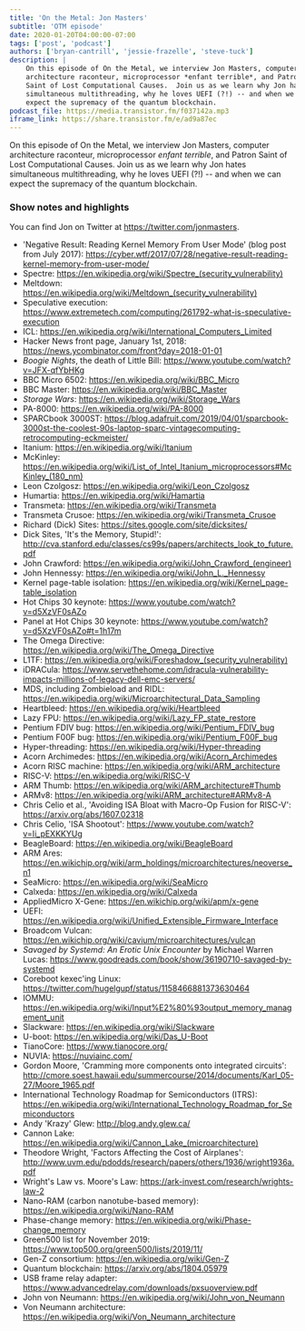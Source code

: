 ```yaml
---
title: 'On the Metal: Jon Masters'
subtitle: 'OTM episode'
date: 2020-01-20T04:00:00-07:00
tags: ['post', 'podcast']
authors: ['bryan-cantrill', 'jessie-frazelle', 'steve-tuck']
description: |
    On this episode of On the Metal, we interview Jon Masters, computer 
    architecture raconteur, microprocessor *enfant terrible*, and Patron 
    Saint of Lost Computational Causes.  Join us as we learn why Jon hates 
    simultaneous multithreading, why he loves UEFI (?!) -- and when we can 
    expect the supremacy of the quantum blockchain.
podcast_file: https://media.transistor.fm/f037142a.mp3
iframe_link: https://share.transistor.fm/e/ad9a87ec
---
```


On this episode of On the Metal, we interview Jon Masters, computer 
architecture raconteur, microprocessor *enfant terrible*, and Patron 
Saint of Lost Computational Causes.  Join us as we learn why Jon hates 
simultaneous multithreading, why he loves UEFI (?!) -- and when we can 
expect the supremacy of the quantum blockchain.

### Show notes and highlights

You can find Jon on Twitter at https://twitter.com/jonmasters.

- 'Negative Result: Reading Kernel Memory From User Mode' (blog post from July 2017): https://cyber.wtf/2017/07/28/negative-result-reading-kernel-memory-from-user-mode/
- Spectre: <a href='https://en.wikipedia.org/wiki/Spectre_(security_vulnerability)'>https://en.wikipedia.org/wiki/Spectre_(security_vulnerability)</a>
- Meltdown: <a href='https://en.wikipedia.org/wiki/Meltdown_(security_vulnerability)'>https://en.wikipedia.org/wiki/Meltdown_(security_vulnerability)</a>
- Speculative execution: https://www.extremetech.com/computing/261792-what-is-speculative-execution
- ICL: https://en.wikipedia.org/wiki/International_Computers_Limited
- Hacker News front page, January 1st, 2018: https://news.ycombinator.com/front?day=2018-01-01
- *Boogie Nights*, the death of Little Bill: https://www.youtube.com/watch?v=JFX-qfYbHKg
- BBC Micro 6502: https://en.wikipedia.org/wiki/BBC_Micro
- BBC Master: https://en.wikipedia.org/wiki/BBC_Master
- *Storage Wars*: https://en.wikipedia.org/wiki/Storage_Wars
- PA-8000: https://en.wikipedia.org/wiki/PA-8000
- SPARCbook 3000ST: https://blog.adafruit.com/2019/04/01/sparcbook-3000st-the-coolest-90s-laptop-sparc-vintagecomputing-retrocomputing-eckmeister/
- Itanium: https://en.wikipedia.org/wiki/Itanium
- McKinley: <a href='https://en.wikipedia.org/wiki/List_of_Intel_Itanium_microprocessors#McKinley_(180_nm)'>https://en.wikipedia.org/wiki/List_of_Intel_Itanium_microprocessors#McKinley_(180_nm)</a>
- Leon Czolgosz: https://en.wikipedia.org/wiki/Leon_Czolgosz
- Humartia: https://en.wikipedia.org/wiki/Hamartia
- Transmeta: https://en.wikipedia.org/wiki/Transmeta
- Transmeta Crusoe: https://en.wikipedia.org/wiki/Transmeta_Crusoe
- Richard (Dick) Sites: https://sites.google.com/site/dicksites/
- Dick Sites, 'It's the Memory, Stupid!': http://cva.stanford.edu/classes/cs99s/papers/architects_look_to_future.pdf
- John Crawford: <a href='https://en.wikipedia.org/wiki/John_Crawford_(engineer)'>https://en.wikipedia.org/wiki/John_Crawford_(engineer)</a>
- John Hennessy: https://en.wikipedia.org/wiki/John_L._Hennessy
- Kernel page-table isolation: https://en.wikipedia.org/wiki/Kernel_page-table_isolation
- Hot Chips 30 keynote: https://www.youtube.com/watch?v=d5XzVF0sAZo
- Panel at Hot Chips 30 keynote: https://www.youtube.com/watch?v=d5XzVF0sAZo#t=1h17m
- The Omega Directive: https://en.wikipedia.org/wiki/The_Omega_Directive
- L1TF: <a href='https://en.wikipedia.org/wiki/Foreshadow_(security_vulnerability)'>https://en.wikipedia.org/wiki/Foreshadow_(security_vulnerability)</a>
- iDRACula: https://www.servethehome.com/idracula-vulnerability-impacts-millions-of-legacy-dell-emc-servers/
- MDS, including Zombieload and RIDL: https://en.wikipedia.org/wiki/Microarchitectural_Data_Sampling
- Heartbleed: https://en.wikipedia.org/wiki/Heartbleed
- Lazy FPU: https://en.wikipedia.org/wiki/Lazy_FP_state_restore
- Pentium FDIV bug: https://en.wikipedia.org/wiki/Pentium_FDIV_bug
- Pentium F00F bug: https://en.wikipedia.org/wiki/Pentium_F00F_bug
- Hyper-threading: https://en.wikipedia.org/wiki/Hyper-threading
- Acorn Archimedes: https://en.wikipedia.org/wiki/Acorn_Archimedes
- Acorn RISC machine: https://en.wikipedia.org/wiki/ARM_architecture
- RISC-V: https://en.wikipedia.org/wiki/RISC-V
- ARM Thumb: https://en.wikipedia.org/wiki/ARM_architecture#Thumb
- ARMv8: https://en.wikipedia.org/wiki/ARM_architecture#ARMv8-A
- Chris Celio et al., 'Avoiding ISA Bloat with Macro-Op Fusion for RISC-V': https://arxiv.org/abs/1607.02318
- Chris Celio, 'ISA Shootout': https://www.youtube.com/watch?v=Ii_pEXKKYUg
- BeagleBoard: https://en.wikipedia.org/wiki/BeagleBoard
- ARM Ares: https://en.wikichip.org/wiki/arm_holdings/microarchitectures/neoverse_n1
- SeaMicro: https://en.wikipedia.org/wiki/SeaMicro
- Calxeda: https://en.wikipedia.org/wiki/Calxeda
- AppliedMicro X-Gene: https://en.wikichip.org/wiki/apm/x-gene
- UEFI: https://en.wikipedia.org/wiki/Unified_Extensible_Firmware_Interface
- Broadcom Vulcan: https://en.wikichip.org/wiki/cavium/microarchitectures/vulcan
- *Savaged by Systemd: An Erotic Unix Encounter* by Michael Warren Lucas: https://www.goodreads.com/book/show/36190710-savaged-by-systemd
- Coreboot kexec'ing Linux: https://twitter.com/hugelgupf/status/1158466881373630464
- IOMMU: https://en.wikipedia.org/wiki/Input%E2%80%93output_memory_management_unit
- Slackware: https://en.wikipedia.org/wiki/Slackware
- U-boot: https://en.wikipedia.org/wiki/Das_U-Boot
- TianoCore: https://www.tianocore.org/
- NUVIA: https://nuviainc.com/
- Gordon Moore, 'Cramming more components onto integrated circuits': http://cmore.soest.hawaii.edu/summercourse/2014/documents/Karl_05-27/Moore_1965.pdf
- International Technology Roadmap for Semiconductors (ITRS): https://en.wikipedia.org/wiki/International_Technology_Roadmap_for_Semiconductors
- Andy 'Krazy' Glew: http://blog.andy.glew.ca/
- Cannon Lake: <a href='https://en.wikipedia.org/wiki/Cannon_Lake_(microarchitecture)'>https://en.wikipedia.org/wiki/Cannon_Lake_(microarchitecture)</a>
- Theodore Wright, 'Factors Affecting the Cost of Airplanes': http://www.uvm.edu/pdodds/research/papers/others/1936/wright1936a.pdf
- Wright's Law vs. Moore's Law: https://ark-invest.com/research/wrights-law-2
- Nano-RAM (carbon nanotube-based memory): https://en.wikipedia.org/wiki/Nano-RAM
- Phase-change memory: https://en.wikipedia.org/wiki/Phase-change_memory
- Green500 list for November 2019: https://www.top500.org/green500/lists/2019/11/
- Gen-Z consortium: https://en.wikipedia.org/wiki/Gen-Z
- Quantum blockchain: https://arxiv.org/abs/1804.05979
- USB frame relay adapter: https://www.advancedrelay.com/downloads/pxsuoverview.pdf
- John von Neumann: https://en.wikipedia.org/wiki/John_von_Neumann
- Von Neumann architecture: https://en.wikipedia.org/wiki/Von_Neumann_architecture
